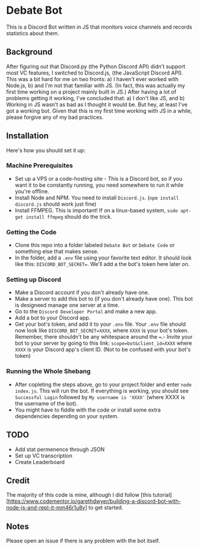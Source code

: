 # Debate Bot
This is a Discord Bot written in JS that monitors voice channels and records statistics about them. 

## Background
After figuring out that Discord.py (the Python Discord API) didn't support most VC features, I switched to Discord.js, (the JavaScript Discord API). 
This was a bit hard for me on two fronts: a) I haven't ever worked with Node.js, b) and I'm not that familiar with JS. 
(In fact, this was actually my first time working on a project mainly built in JS.) 
After having a lot of problems getting it working, I've concluded that: a) I don't like JS, and b) Working in JS wasn't as bad as I thought it would be. 
But hey, at least I've got a working bot. 
Given that this is my first time working with JS in a while, please forgive any of my bad practices. 

## Installation
Here's how you should set it up:

### Machine Prerequisites
- Set up a VPS or a code-hosting site - This is a Discord bot, so if you want it to be constantly running, you need somewhere to run it while you're offline.
- Install Node and NPM. You need to install `Discord.js`. (`npm install discord.js` should work just fine)
- Install FFMPEG. This is important! If on a linux-based system, `sudo apt-get install ffmpeg` should do the trick.

### Getting the Code
- Clone this repo into a folder labeled `Debate Bot` or `Debate Code` or something else that makes sense. 
- In the folder, add a `.env` file using your favorite text editor. It should look like this: `DISCORD_BOT_SECRET=`. We'll add a the bot's token here later on.

### Setting up Discord
- Make a Discord account if you don't already have one.
- Make a server to add this bot to (if you don't already have one). This bot is designeed manage one server at a time.
- Go to the `Discord Developer Portal` and make a new app. 
- Add a bot to your Discord app. 
- Get your bot's token, and add it to your `.env` file. Your `.env` file should now look like `DISCORD_BOT_SECRET=XXXX`, where `XXXX` is your bot's token. Remember, there shouldn't be any whitespace around the `=`.- Invite your bot to your server by going to this link: `scope=bot&client_id=XXXX` where `XXXX` is your Discord app's client ID. (Not to be confused with your bot's token)

### Running the Whole Shebang
- After copleting the steps above, go to your project folder and enter `node index.js`. This will run the bot. If everything is working, you should see `Successful Login` followed by `My username is 'XXXX'` (where XXXX is the username of the bot). 
- You might have to fiddle with the code or install some extra dependencies depending on your system. 

## TODO
- Add stat permenence through JSON
- Set up VC transcription
- Create Leaderboard

## Credit
The majority of this code is mine, although I did follow [this tutorial][https://www.codementor.io/garethdwyer/building-a-discord-bot-with-node-js-and-repl-it-mm46r1u8y] to get started.

## Notes
Please open an issue if there is any problem with the bot itself. 
